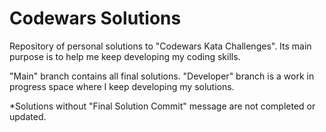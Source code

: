 # Codewars Solutions
Repository of personal solutions to "Codewars Kata Challenges".
Its main purpose is to help me keep developing my coding skills.

"Main" branch contains all final solutions.
"Developer" branch is a work in progress space where I keep developing 
my solutions. 

*Solutions without "Final Solution Commit" message are not completed or updated.
